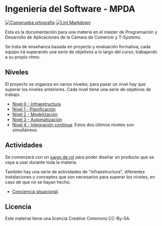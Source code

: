 # Ingeniería del Software - MPDA

[![Comprueba
ortografía](https://github.com/JJ/MPDA-IS/actions/workflows/check-readme.yml/badge.svg)](https://github.com/JJ/MPDA-IS/actions/workflows/check-readme.yml)
[![Lint
Markdown](https://github.com/JJ/MPDA-IS/actions/workflows/lint-markdown.yml/badge.svg)](https://github.com/JJ/MPDA-IS/actions/workflows/lint-markdown.yml)

Esta es la documentación para una materia en el máster de Programación y
Desarrollo de Aplicaciones de la Cámara de Comercio y T-Systems.

Se trata de enseñanza basada en proyecto y evaluación formativa; cada equipo irá
superando una serie de objetivos a lo largo del curso, trabajando a su propio ritmo.

## Niveles

El proyecto se organiza en varios niveles; para pasar un nivel hay que superar
los niveles anteriores. Cada nivel tiene una serie de objetivos de trabajo.

* [Nivel 0 - Infraestructura](doc/0.Repositorio.md)
* [Nivel 1 - Planificación](doc/1.Planificacion.md)
* [Nivel 2 - Modelización](doc/2.Modelo.md)
* [Nivel 3 - Automatización](doc/3.Automatizar.md)
* [Nivel 4 - Integración continua](doc/3.CI.md). Estos dos últimos niveles son simultáneos.

## Actividades

Se comenzará con un [juego de rol](doc/actividades/juego-rol-design-thinking.md)
para poder diseñar un producto que se vaya a usar durante toda la materia.

También hay una serie de actividades de "infraestructura", diferentes
instalaciones y conceptos que son necesarios para superar los niveles, en caso
de que no se hayan hecho.

* [Conciencia situacional](doc/infraestructura/1.ConcienciaSituacional.md).

## Licencia

Este material tiene una licencia Creative Commons CC-By-SA.
